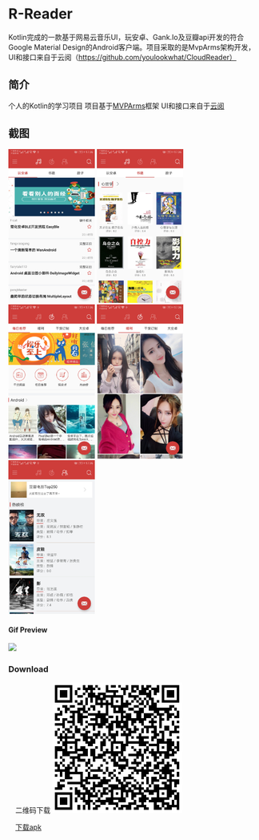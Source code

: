 # R-Reader
Kotlin完成的一款基于网易云音乐UI，玩安卓、Gank.Io及豆瓣api开发的符合Google Material Design的Android客户端。项目采取的是MvpArms架构开发，UI和接口来自于云阅（https://github.com/youlookwhat/CloudReader）

## 简介
个人的Kotlin的学习项目
项目基于[MVPArms](https://github.com/JessYanCoding/MVPArms/)框架
UI和接口来自于[云阅](https://github.com/youlookwhat/CloudReader)

## 截图

<img width="173" height=“274” src="https://github.com/Roc-egg/R-Reader/blob/master/file/1.jpg"></img>
<img width="173" height=“274” src="https://github.com/Roc-egg/R-Reader/blob/master/file/2.jpg"></img>
<img width="173" height=“274” src="https://github.com/Roc-egg/R-Reader/blob/master/file/3.jpg"></img>
<img width="173" height=“274” src="https://github.com/Roc-egg/R-Reader/blob/master/file/4.jpg"></img>
<img width="173" height=“274” src="https://github.com/Roc-egg/R-Reader/blob/master/file/5.jpg"></img>

#### Gif Preview

<img width="320" height=“590” src="https://github.com/Roc-egg/R-Reader/blob/master/file/home.gif"></img>


### Download
　二维码下载
<img width="260" height=“260” src="https://github.com/Roc-egg/R-Reader/blob/master/file/ewm.png"></img>

　[下载apk](https://github.com/Roc-egg/R-Reader/raw/master/file/app-debug.apk)